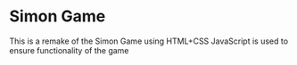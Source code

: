 # Simon Game

This is a remake of the Simon Game using HTML+CSS
JavaScript is used to ensure functionality of the game

